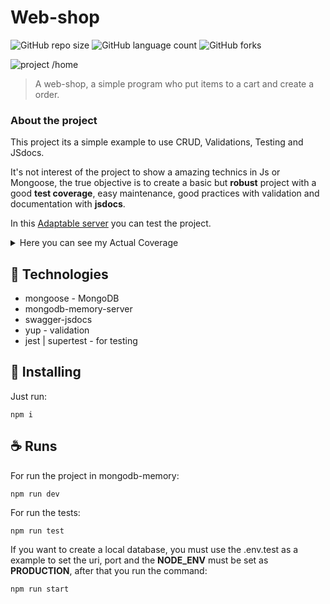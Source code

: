 # Web-shop

![GitHub repo size](https://img.shields.io/github/repo-size/yonathan-uchoa/web-shop?style=for-the-badge)
![GitHub language count](https://img.shields.io/github/languages/count/yonathan-uchoa/web-shop?style=for-the-badge)
![GitHub forks](https://img.shields.io/github/forks/yonathan-uchoa/web-shop?style=for-the-badge)

![project /home](https://github.com/yonathan-uchoa/web-shop/assets/44504264/447dd5f3-4d35-4cd6-9003-83307842c87f)

> A web-shop, a simple program who put items to a cart and create a order.

### About the project

This project its a simple example to use CRUD, Validations, Testing and JSdocs.

It's not interest of the project to show a amazing technics in Js or Mongoose, the true objective is to create a basic but **robust** project with a good **test coverage**, easy maintenance, good practices with validation and documentation with **jsdocs**.

In this [Adaptable server](https://webshop-backend.adaptable.app/) you can test the project.

<details>
<summary>Here you can see my Actual Coverage</summary>

![actual coverage statistics](https://github.com/yonathan-uchoa/web-shop/assets/44504264/4450943f-1e49-473c-9645-87f97426c1a2)

</details>

## 🔧 Technologies

- mongoose - MongoDB
- mongodb-memory-server
- swagger-jsdocs
- yup - validation
- jest | supertest - for testing


## 🚀 Installing

Just run:

```
npm i
```

## ☕ Runs

For run the project in mongodb-memory:

```
npm run dev
```

For run the tests:

```
npm run test
```

If you want to create a local database, you must use the .env.test as a example to set the uri, port and the **NODE_ENV** must be set as **PRODUCTION**, after that you run the command:

```
npm run start
```

